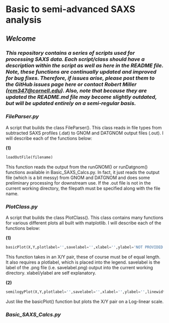 # Basic to semi-advanced SAXS analysis #

## _Welcome_  ##
### _This repository contains a series of scripts used for processing SAXS data. Each script/class should have a description within the script as well as here in the README file. Note, these functions are continually updated and improved for bug fixes. Therefore, if issues arise, please post them to the GitHub issues page here or contact Robert Miller (rcm347@cornell.edu). Also, note that because they are updated the README.md file may become slightly outdated, but will be updated entirely on a semi-regular basis._ ###

### _FileParser.py_ ###

A script that builds the class FileParser(). This class reads in file types from subtracted SAXS profiles (.dat)
to GNOM and DATGNOM output files (.out). I will describe each of the functions below:

**(1)** 

```python
loadOutFile(filename)
```
This function reads the output from the runGNOM() or runDatgnom() functions available in Basic_SAXS_Calcs.py.
In fact, it just reads the output file (which is a bit messy) from GNOM and DATGNOM and does some preliminary processing
for downstream use. If the .out file is not in the current working directory, the filepath must be specified along with the file name.

### _PlotClass.py_ ###

A script that builds the class PlotClass(). This class contains many functions for various different plots
all built with matplotlib. I will describe each of the functions below:

**(1)**
```python
basicPlot(X,Y,plotlabel='',savelabel='',xlabel='',ylabel='NOT PROVIDED')
``` 
This function takes in an X/Y pair, these of course must be of equal length. 
It also requires a plotlabel, which is placed into the legend.
savelabel is the label of the .png file (i.e. savelabel.png) output into the current working directory. xlabel/ylabel are self explanatory.

**(2)** 

```python
semilogyPlot(X,Y,plotlabel='',savelabel='',xlabel='',ylabel='',linewidth=4)
```

Just like the basicPlot() function but plots the X/Y pair on a Log-linear scale.

### _Basic_SAXS_Calcs.py_ ###
